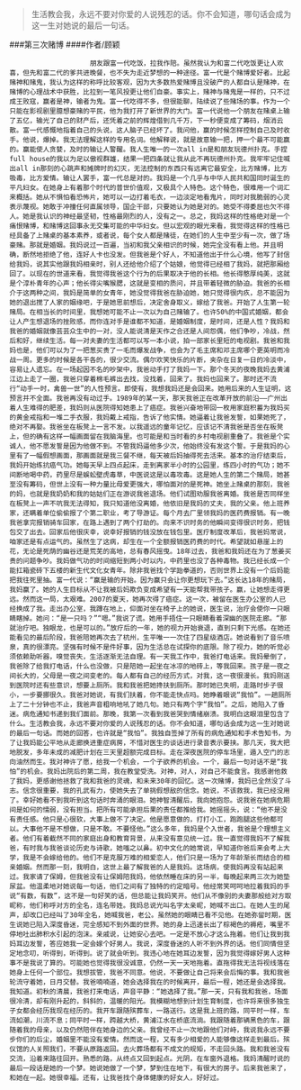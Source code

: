 > 生活教会我，永远不要对你爱的人说残忍的话。你不会知道，哪句话会成为这一生对她说的最后一句话。

###第三次赌博
####作者/顾颖

						朋友跟富一代吃饭，拉我作陪。虽然我认为和富二代吃饭更让人欢喜，但先和富二代的爹共进晚餐，也不失为走近梦想的一种途径。富一代是个赌博爱好者。比起赌神和赌鬼，我认为这样的称呼比较客观，因为大多数热爱赌博且没破产的人都自认是赌神，在赌博的心理战术中获胜，比拉到一笔风投更让他们自豪。事实上，赌神与赌鬼是一样的，只不过成王败寇，赢者是神，输者为鬼。富一代吃得不多，但很能聊，陆续说了些赌场的事。作为一个只能在影视剧里臆想豪赌的平民，他为我打开了新世界的大门。富一代说他一个朋友在赌桌上输了五亿，输光了自己的财产后，还凭着之前的辉煌借到几千万，下一秒便变成了筹码，烟消云散。富一代感慨地指着自己的头说，这人脑子已经坏了。我问他，赢的时候怎样控制自己及时收手。他说，爆掉。我无法理解这样的专用名词。他解释说，就是故意输一把，押一个最不可能赢的。赢能使人贪婪，及时的输让人警醒。我人生唯一的一次all in是和朋友玩德州扑克。手捏full house的我以为足以傲视群雄，结果一把四条就让我从此不再玩德州扑克。我牢牢记住喊出all in那刻的心跳声和摊牌时的幻灭，无法控制的东西只有远离它最安全，比方赌博，比方吸毒，比方爱情。输让人罢手，富一代总是对的。我妈是一个几乎与中华人民共和国同时诞生的平凡妇女。在她身上有着那个时代的普世价值观，又极具个人特色。这个特色，很难用一个词汇来概括。她从不惧怕看恐怖片，她可以一边打着毛衣，一边淡定地看鬼片，同时对我脆弱的心灵表示蔑视。她敢于冲撞任何直属领导，国企干部，只要她认为她是对的。她受不得委屈也欠不得人。她是我认识的神经最坚韧，性格最刚烈的人，没有之一。总之，我妈这样的性格绝对是一个痛恨赌博，和赌博这回事永无交集可能的中华妇女。但以宏观的眼光来看，我觉得这样的性格已经具备了上赌桌的基本素养，或者说，每个女人都是赌徒，在她们的人生中至少有一次，做了场豪赌。那就是婚姻。我妈说过一百遍，当初和我父亲相识的时候，她完全没有看上他。并且明确，断然地拒绝了他，连好人卡也没发。但我爸是个好人，不知道他出于什么心境，他写了封信给我妈，说其实他跟我妈相亲时，别人还给他介绍了个姑娘，他觉得已经相了我妈，就把那厢给回了。以现在的世道来看，我觉得我爸这个行为的后果取决于他的长相。他长得憨厚纯美，这就是个淳朴青年的心声；他长得尖嘴猴腮，这就是变相的质问，并且带着轻微的胁迫。我爸的长相介于这两种之间，我妈是简单的女青年，她没觉得我爸在胁迫她，她只觉得很内疚，总不能因为她的退出搅了人家的姻缘吧，于是她思前想后，决定舍身取义，嫁给了我爸。开始了人生第一轮赌局。在相当长的时间里，我想她可能不止一次以为自己赌输了。也许50%的中国式婚姻，都会让人产生想退场的挫败感，而你连对手是谁都不知道，是婚姻制度，是时间，还是人性？我妈和我爸的婚姻就像芸芸众生中的一对，没人能说清是天作之合还是人间怨偶，他们争吵，冷战，然后和好，继续生活。每一对夫妻的生活都可以写一本小说，拍一部家长里短的电视剧。我爸和我妈也是，他们可以为了一把葱买贵了一毛而爆发战争，也会为了毛主席和邓主席哪个更英明而冷战一周。更多的时候是各干各的，很少交流。偶尔欢笑快乐的片断，夹杂在日复一日的冷淡中，容易让人遗忘。在一场起因不名的吵架中，我爸动手打了我妈一下。那个冬天的夜晚我妈去黄浦江边上走了一圈，我爸只穿着棉毛裤出去找，没找着，回来了。我妈也回来了。那时还不流行“动手一时，禽兽一世”的人性预言。即使有，我想我妈还是会回来。她用后来的人生证明，这预言并不全面。我爸再没有动过手。1989年的某一天，那天我爸正在改革开放的前沿——广州出着人生难得的肥差，我妈则从医院得知她患上了癌症。我爸兴奋地带回一枚用家庭积蓄为我妈买的黄金戒指和一堆二手衣服，我妈戴上戒指，告诉了他实情。她逼着让我爸发誓，如果她死了，绝对不再娶。我爸坐在板凳上一言不发。以我遥远的童年记忆，应该记不清我爸是否坐在板凳上，但的确有这样一幅画面留在我脑海里。也可能是和当时看的乡村电视剧重叠了。我爸是个实诚人，他不愿发誓是因为他做不到。不管我妈逼他多少次，他始终没有发这个誓。于是我妈的心里有了一幅假想画面，那画面就是我三餐不继，每天被后妈抽得死去活来。基本的治疗结束后，我妈开始练抗癌气功。她每天早上四点起床，走到离家半小时的公园里，练四小时的气功；她不间断地喝中药，药里尽是蜈蚣壁虎毒草，中医说这是以毒攻毒。这是她人生的第二个赌局，她甚至没有筹码，但世上没有一种力量比母爱更强大，哪怕面对的是死神。她坐上赌桌的那刻，我爸的妈，也就是我奶奶和我的姑姑们正在游说我爸退场。他们试图劝服我爸离婚。我爸是否同样坐在板凳上一声不吭我无法得知，我只知道他没离婚，他依旧是我妈的丈夫，我的父亲。他上班养家，还瞒着单位偷偷报了个第二职业，考了导游证。每个月去厂里领我妈的医药费报销。有一晚我爸拿完报销骑车回家，在路上遇到了两个打劫的。向来不识时务的他瞬间变得很识时务，把钱包交了出去。回家后他很庆幸，说幸好报销的钱没放在钱包里。医疗制度改革后，我爸妈常说，咱家还是有点运气的。虽然生了这病，却生在一个全额报销医药费的时代。希望就如悬崖上的花，无论是死荫的幽谷还是荒芜的高地，总有春风摇曳。18年过去，我爸和我妈还在为了葱姜买贵的问题争吵。我妈做气功的时间缩短到两小时以内，中药里也没了各种毒物。我已经长成一个能扛箱瓷砖下五楼的新生代文化女青年。除非我爸找个学跆拳道的，否则世界上没有一个后妈能把我往死里抽。富一代说：“赢是输的开始。因为赢只会让你更想玩下去。”这长达18年的赌局，我妈赢了。她的人生目标从不让我被后妈欺负变成希望有一天能帮我带孩子。赢，让她想走得更远。然而这一局，太艰难。2007的夏天，她再次得了癌症。这一次，被留在医生办公室的人已经换成了我。走出办公室，我蹲在地上，仰面对坐在椅子上的她说，医生说，治疗会使你一只眼睛瞎掉。她问：“是一只吗？”“嗯。”我说了谎。她用手捂住一只眼睛看着深幽的医院走廊。“那就治疗吧。独眼龙，也是可以的。”放疗后的一年，她的视力开始衰退，直到只剩下光感。在她还能看见的最后阶段，我爸陪她再次去了杭州，生平唯一一次住了四星级酒店。她说看到了音乐喷泉，真的很漂亮。坚强有时候不是件好事，因为生活总在试探你的底限。除了视力，她的听觉必须依赖助听器，嗅觉丧失，生活逐渐无法自理。有一天我工作中，我爸打电话来。我妈晕倒了，我爸除了给我打电话，什么也没做，只是陪她一起坐在冰凉的地砖上，等我回来。孩子是一夜之间长大的，父母是一夜之间变老的。每人都有自己的经历方式，对我，这一夜很漫长。我妈刚送到医院时还有些意识，想要上厕所。我和我爸把她搀扶到厕所。那时她已失明，走路时步子很小，一步要挪很久。我爸对她说，有我们扶着，你不能走快点吗。她睁着眼说“我怕”。一趟厕所上了二十分钟也不止，我爸声音粗响地吼了她几句。她只有两个字“我怕”。之后，她陷入了昏迷。病危通知书递到我们面前。那晚，我第一次看到我爸哭到情绪崩溃。我明白这眼泪里包含了什么。生活教会我，永远不要对你爱的人说残忍的话。你不会知道，哪句话会成为这一生对她说的最后一句话。而她的回答，也许就是“我怕”。我独自签掉了所有的病危通知和手术告知书，为了让我妈能公平地从走廊换进重症病房，不惜对医生的谈话进行录音表示要挟。那几天，我大把地脱发，多年未成的减肥计划在三天里超额完成目标。走在深夜医院的停车场里，遁入空门的志向油然而生。我对神许了愿，给我一个机会，一个子欲养的机会。一个，最后一句对话不是“我怕”的机会。我妈出院后的第二周，我在教堂受洗。对神，对人，对自己不能食言。我感谢他救了我妈，更感谢他拯救了我和我爸的灵魂，和未来30年的回忆。这一次赌博，我妈已全然没了斗志。信念很重要，我的孔武有力，使她失去了单挑假想敌的信念。她说，不该救我，我已经没用了。幸好她看不到我听到这句话时奔涌的眼泪。她神智清醒后，我向她抱怨。说我爸在她病危期间是如何的懦弱，没有担当。把所有可能承担后果的责任都推给我。她摇摇头，说：“他不是没有责任感。他只是心很软，大事上做不了决定。他是愿意做的，打打小工，跑跑腿这些他都可以。大事他不是不想做，只是不敢。不要怪他。”这么多年，我妈是个入世者，我爸是个理想主义者。他们有着截然不同的家庭出身和教育背景，从来没有意见统一过。我一直觉得我妈不了解我爸，有时我与我爸谈论历史与诗歌，她嗤之以鼻。初中文化的她常说，早知道你爸后来会考上大学，我是不会嫁给他的。他们不是克服万难的相爱恋人，他们只是一场为了年龄渐长而结合的相亲婚姻。然而那一刻，我明白，这世上最了解我爸的人是我妈。这场病，使我妈再没有站起来过。我家请了保姆，但我爸没有让保姆陪我妈，他依然睡在床的另一半，每晚起来两三次为她垫尿盆。他温柔地对她说每一句话，他们之间有了独特的约定暗号。他经常笑呵呵地拉着我妈的手说“有数，有数”，这不是一句好笑的话，但总能让我妈笑开。他们从不像别的夫妻那般给对方取昵称，他们称呼对方的全名，连名带姓。我妈总说光叫名字太亲昵，她喊不出口。在她人生的尾声，却改口已经叫了30年全名，她喊我爸，老公。虽然她的眼睛已看不见他。在她弥留时期，医生说她已陷入深度昏迷，完全感知不到外面的世界。她的身上迅速长出了棕褐色的褥疮，嘴里不停地吐出肺积水引起的泡沫。亲戚说，让她安心去吧。一定是不放心才这么拖着。他们让我到我妈耳边发誓，答应她我一定会嫁个好男人。我说，深度昏迷的人听不到外界的话。他们同情但坚定地念叨，听得到，听得到。说了就会听到。我违心地在她耳边发誓，因为我觉得嫁好男人这种事不是我说了算的。可能她也觉得我很没诚意，仍然一天一天地拖着。直拖得我无法将视线落在她身上任何一个部位。我想拔管，我爸不同意。他说，不要做让自己将来会后悔的事。我和我爸轮流守着她，日月交替。我爸喃喃道，她会选择我在的时候离开，最后一程，她还是会选择我。我知道。初秋的清晨，我爸打来电话，声音平静：“她选择了我。”那一天，只有我和我爸，场面很冷清，却有刚升起的，斜斜的，温暖的阳光。我模糊地想到计划生育制度，也许将来很多独生子女都会经历我现在经历的。我开车跟随殡葬车，一路送行。这是我上班的路，同平时一样，车流如潮，川流不息；同平时一样，跨越大桥，黄浦江水在桥底流淌。我跟随着那辆黑色的车，跟随着我的母亲，以及仍然陪伴在她身边的父亲。我曾经不止一次地跟他们对峙，我说我永远不要步你们的后尘，婚姻里不能没有爱情。然而这一程，又有多少相爱的人能够像这样走到最后。殡仪馆的人关照我们，不要从原路返回。去火葬场都有不成文的规矩，不走回头路。我和我爸没有交流，沿着来路往回开。熟悉的路，从终点又回到起点。光阴，在车窗外退格。我妈清醒时说的最后一段话是她的一个梦。她说她做了一个梦，梦到住在地下，有很大的房子。后来我爸来了，和她在一起。她很幸福。还有，让我爸找个身体健康的好女人，好好过。			  		
